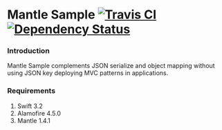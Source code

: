 # Mantle Sample [![Travis CI](https://travis-ci.org/emreozdil/MantleSample.svg?branch=master)](https://travis-ci.org/emreozdil/MantleSample/builds)[![Dependency Status](https://www.versioneye.com/user/projects/59a5c25b6725bd004562728b/badge.svg?style=flat-square)](https://www.versioneye.com/user/projects/59a5c25b6725bd004562728b)

### Introduction

Mantle Sample complements JSON serialize and object mapping without using JSON key deploying MVC patterns in applications.

### Requirements
1. Swift 3.2
2. Alamofire 4.5.0
3. Mantle 1.4.1
